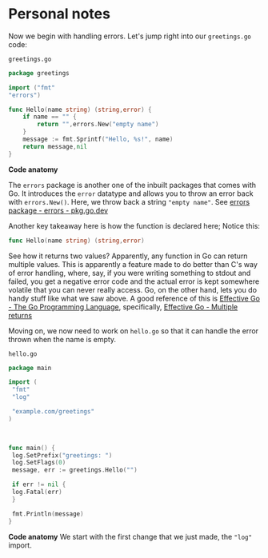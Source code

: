 # Personal notes

Now we begin with handling errors. Let's jump right into our `greetings.go` code:

`greetings.go`
```go
package greetings

import ("fmt"
"errors")

func Hello(name string) (string,error) {
	if name == "" {
		return "",errors.New("empty name")
	}
	message := fmt.Sprintf("Hello, %s!", name)
	return message,nil
}
```

**Code anatomy**

The `errors` package is another one of the inbuilt packages that comes with Go. It introduces the `error` datatype and allows you to throw an error back with `errors.New()`. Here, we throw back a string `"empty name"`.  See [errors package - errors - pkg.go.dev](https://pkg.go.dev/errors#example-New)

Another key takeaway here is how the function is declared here; Notice this:
```go
func Hello(name string) (string,error)
```
See how it returns two values? Apparently, any function in Go can return multiple values. This is apparently a feature made to do better than C's way of error handling, where, say, if you were writing something to stdout and failed, you get a negative error code and the actual error is kept somewhere volatile that you can never really access. Go, on the other hand, lets you do handy stuff like what we saw above. A good reference of this is [Effective Go - The Go Programming Language](https://go.dev/doc/effective_go), specifically, [Effective Go - Multiple returns](https://go.dev/doc/effective_go#multiple-returns)

Moving on, we now need to work on `hello.go` so that it can handle the error thrown when the name is empty.

`hello.go`
```go
package main

import (
 "fmt"
 "log"

 "example.com/greetings"
)

  

func main() {
 log.SetPrefix("greetings: ")
 log.SetFlags(0)
 message, err := greetings.Hello("")

 if err != nil {
 log.Fatal(err)
 }

 fmt.Println(message)
}
```

**Code anatomy**
We start with the first change that we just made, the `"log"` import. 